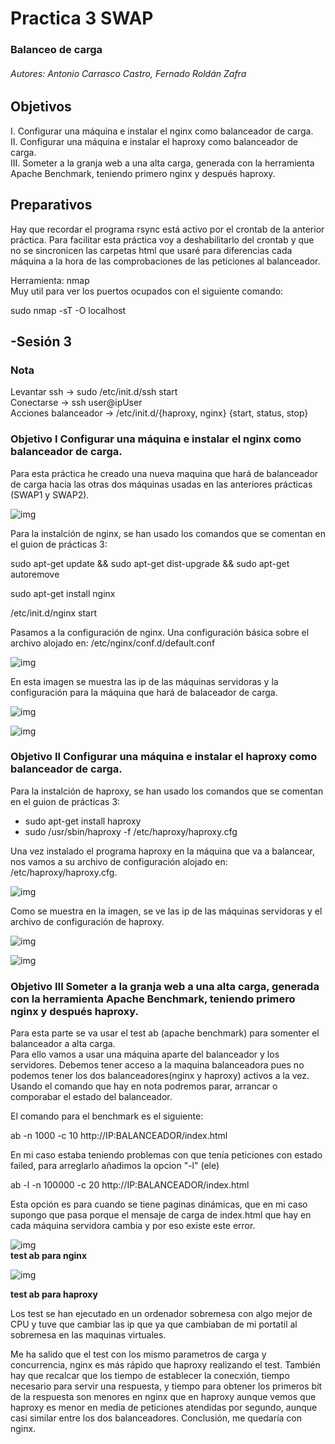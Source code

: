 ﻿# Practica 3 SWAP   

### Balanceo de carga

###### Autores: Antonio Carrasco Castro, Fernado Roldán Zafra  

## Objetivos 
I. Configurar una máquina e instalar el nginx como balanceador de carga.  
II. Configurar una máquina e instalar el haproxy como balanceador de carga.  
III. Someter a la granja web a una alta carga, generada con la herramienta Apache Benchmark, teniendo primero nginx y después haproxy.  


## Preparativos
Hay que recordar el programa rsync está activo por el crontab de la anterior práctica. Para facilitar esta práctica voy a deshabilitarlo del crontab y que no se sincronicen las carpetas html que usaré para diferencias cada máquina a la hora de las comprobaciones de las peticiones al balanceador.

Herramienta: nmap  
Muy util para ver los puertos ocupados con el siguiente comando:  

sudo nmap -sT -O localhost


## -Sesión 3  


### Nota 
Levantar ssh -> sudo /etc/init.d/ssh start  
Conectarse -> ssh user@ipUser  
Acciones balanceador  -> /etc/init.d/{haproxy, nginx} {start, status, stop}  

### Objetivo I Configurar una máquina e instalar el nginx como balanceador de carga.
Para esta práctica he creado una nueva maquina que hará de balanceador de carga hacia las otras dos máquinas usadas en las anteriores prácticas (SWAP1 y SWAP2).  


![img](https://github.com/jonio1992/SWAP/blob/master/practica3/img/1.png)  

Para la instalción de nginx, se han usado los comandos que se comentan en el guion de prácticas 3:  

sudo apt-get update && sudo apt-get dist-upgrade && sudo apt-get autoremove  

sudo apt-get install nginx  

/etc/init.d/nginx start  

Pasamos a la configuración de nginx. Una configuración básica sobre el archivo alojado en:   /etc/nginx/conf.d/default.conf  
 
![img](https://github.com/jonio1992/SWAP/blob/master/practica3/img/2.png)  

En esta imagen se muestra las ip de las máquinas servidoras y la configuración para la máquina que hará de balaceador de carga.

![img](https://github.com/jonio1992/SWAP/blob/master/practica3/img/3.png)  

![img](https://github.com/jonio1992/SWAP/blob/master/practica3/img/4.png)  


### Objetivo II Configurar una máquina e instalar el haproxy como balanceador de carga.

Para la instalción de haproxy, se han usado los comandos que se comentan en el guion de prácticas 3:  

* sudo apt-get install haproxy  
* sudo /usr/sbin/haproxy -f /etc/haproxy/haproxy.cfg  

Una vez instalado el programa haproxy en la máquina que va a balancear, nos vamos a su archivo de configuración alojado en: /etc/haproxy/haproxy.cfg.  

![img](https://github.com/jonio1992/SWAP/blob/master/practica3/img/5.png)  

Como se muestra en la imagen, se ve las ip de las máquinas servidoras y el archivo de configuración de haproxy.

![img](https://github.com/jonio1992/SWAP/blob/master/practica3/img/6.png)  

![img](https://github.com/jonio1992/SWAP/blob/master/practica3/img/7.png)  


### Objetivo III Someter a la granja web a una alta carga, generada con la herramienta Apache Benchmark, teniendo primero nginx y después haproxy.
Para esta parte se va usar el test ab (apache benchmark) para somenter el balanceador a alta carga.  
Para ello vamos a usar una máquina aparte del balanceador y los servidores. Debemos tener acceso a la maquina balanceadora pues no podemos tener los dos balanceadores(nginx y haproxy) activos a la vez. Usando el comando que hay en nota podremos parar, arrancar o comporabar el estado del balanceador.  

El comando para el benchmark es el siguiente:  

ab -n 1000 -c 10 http://IP:BALANCEADOR/index.html  

En mi caso estaba teniendo problemas con que tenía peticiones con estado failed, para arreglarlo añadimos la opcion "-l" (ele)  

 ab -l -n 100000 -c 20 http://IP:BALANCEADOR/index.html
 
 Esta opción es para cuando se tiene paginas dinámicas, que en mi caso supongo que pasa porque el mensaje de carga de index.html que hay en cada máquina servidora cambia y por eso existe este error.

![img](https://github.com/jonio1992/SWAP/blob/master/practica3/img/nginx.png)  
**test ab para nginx**

![img](https://github.com/jonio1992/SWAP/blob/master/practica3/img/haproxy.png)  

**test ab para haproxy**

Los test se han ejecutado en un ordenador sobremesa con algo mejor de CPU y tuve que cambiar las ip que ya que cambiaban de mi portatil al sobremesa en las maquinas virtuales.

Me ha salido que el test con los mismo parametros de carga y concurrencia, nginx es más rápido que haproxy realizando el test. También hay que recalcar que los tiempo de establecer la conecxión, tiempo necesario para servir una respuesta, y tiempo para obtener los primeros bit de la respuesta son menores en nginx que en haproxy aunque vemos que haproxy es menor en media de peticiones atendidas por segundo, aunque casi similar entre los dos balanceadores. Conclusión, me quedaría con nginx.


